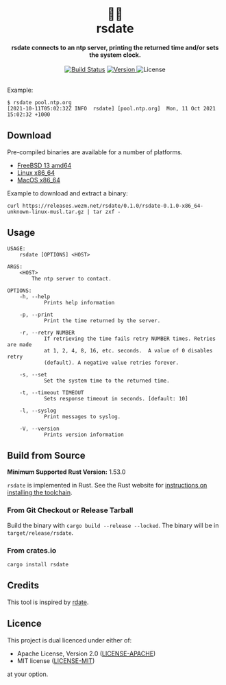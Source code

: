 <h1 align="center">
  🦀📅<br>
  rsdate
</h1>

<div align="center">
  <strong>rsdate connects to an ntp server, printing the returned time and/or
  sets the system clock.</strong>
</div>

<br>

<div align="center">
  <a href="https://cirrus-ci.com/github/wezm/rsdate">
    <img src="https://api.cirrus-ci.com/github/wezm/rsdate.svg" alt="Build Status"></a>
  <a href="https://crates.io/crates/rsdate">
    <img src="https://img.shields.io/crates/v/rsdate.svg" alt="Version">
  </a>
  <img src="https://img.shields.io/crates/l/rsdate.svg" alt="License">
</div>

<br>

Example:

    $ rsdate pool.ntp.org
    [2021-10-11T05:02:32Z INFO  rsdate] [pool.ntp.org]	Mon, 11 Oct 2021 15:02:32 +1000

Download
--------

Pre-compiled binaries are available for a number of platforms.

* [FreeBSD 13 amd64](https://releases.wezm.net/rsdate/0.1.0/rsdate-0.1.0-amd64-unknown-freebsd.tar.gz)
* [Linux x86\_64](https://releases.wezm.net/rsdate/0.1.0/rsdate-0.1.0-x86_64-unknown-linux-musl.tar.gz)
* [MacOS x86\_64](https://releases.wezm.net/rsdate/0.1.0/rsdate-0.1.0-x86_64-apple-darwin.tar.gz)
<!-- * [Windows x86\_64](https://releases.wezm.net/rsdate/0.1.0/rsdate-0.1.0-x86_64-pc-windows-msvc.zip) -->

Example to download and extract a binary:

    curl https://releases.wezm.net/rsdate/0.1.0/rsdate-0.1.0-x86_64-unknown-linux-musl.tar.gz | tar zxf -

Usage
-----

```
USAGE:
    rsdate [OPTIONS] <HOST>

ARGS:
    <HOST>
        The ntp server to contact.

OPTIONS:
    -h, --help
            Prints help information

    -p, --print
            Print the time returned by the server.

    -r, --retry NUMBER
            If retrieving the time fails retry NUMBER times. Retries are made
            at 1, 2, 4, 8, 16, etc. seconds.  A value of 0 disables retry
            (default). A negative value retries forever.

    -s, --set
            Set the system time to the returned time.

    -t, --timeout TIMEOUT
            Sets response timeout in seconds. [default: 10]

    -l, --syslog
            Print messages to syslog.

    -V, --version
            Prints version information
```

Build from Source
-----------------

**Minimum Supported Rust Version:** 1.53.0

`rsdate` is implemented in Rust. See the Rust website for [instructions on
installing the toolchain][rustup].

### From Git Checkout or Release Tarball

Build the binary with `cargo build --release --locked`. The binary will be in
`target/release/rsdate`.

### From crates.io

`cargo install rsdate`

Credits
-------

This tool is inspired by [rdate](https://www.aelius.com/njh/rdate/).

Licence
-------

This project is dual licenced under either of:

- Apache License, Version 2.0 ([LICENSE-APACHE](https://github.com/wezm/rsdate/blob/master/LICENSE-APACHE))
- MIT license ([LICENSE-MIT](https://github.com/wezm/rsdate/blob/master/LICENSE-MIT))

at your option.

[rustup]: https://www.rust-lang.org/tools/install
